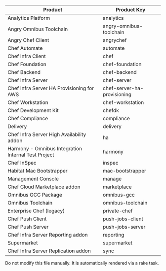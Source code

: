 | Product | Product Key  |
| ------- | ------------ |
| Analytics Platform | analytics |
| Angry Omnibus Toolchain | angry-omnibus-toolchain |
| Angry Chef Client | angrychef |
| Chef Automate | automate |
| Chef Infra Client | chef |
| Chef Foundation | chef-foundation |
| Chef Backend | chef-backend |
| Chef Infra Server | chef-server |
| Chef Infra Server HA Provisioning for AWS | chef-server-ha-provisioning |
| Chef Workstation | chef-workstation |
| Chef Development Kit | chefdk |
| Chef Compliance | compliance |
| Delivery | delivery |
| Chef Infra Server High Availability addon | ha |
| Harmony - Omnibus Integration Internal Test Project | harmony |
| Chef InSpec | inspec |
| Habitat Mac Bootstrapper | mac-bootstrapper |
| Management Console | manage |
| Chef Cloud Marketplace addon | marketplace |
| Omnibus GCC Package | omnibus-gcc |
| Omnibus Toolchain | omnibus-toolchain |
| Enterprise Chef (legacy) | private-chef |
| Chef Push Client | push-jobs-client |
| Chef Push Server | push-jobs-server |
| Chef Infra Server Reporting addon | reporting |
| Supermarket | supermarket |
| Chef Infra Server Replication addon | sync |

Do not modify this file manually. It is automatically rendered via a rake task.
